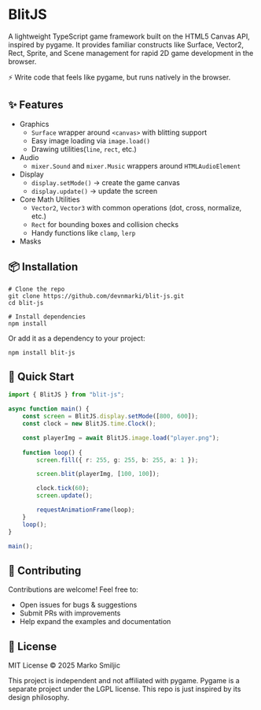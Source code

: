 # BlitJS

A lightweight TypeScript game framework built on the HTML5 Canvas API, inspired by pygame.
It provides familiar constructs like Surface, Vector2, Rect, Sprite, and Scene management for rapid 2D game development in the browser.

⚡ Write code that feels like pygame, but runs natively in the browser.

## ✨ Features
- Graphics
    * `Surface` wrapper around `<canvas>` with blitting support
    * Easy image loading via `image.load()`
    * Drawing utilities(`line`, `rect`, etc.)
- Audio
    * `mixer.Sound` and `mixer.Music` wrappers around `HTMLAudioElement`
- Display
    * `display.setMode()` → create the game canvas
    * `display.update()` → update the screen
- Core Math Utilities
    * `Vector2`, `Vector3` with common operations (dot, cross, normalize, etc.)
    * `Rect` for bounding boxes and collision checks
    * Handy functions like `clamp`, `lerp`
- Masks

## 📦 Installation
```
# Clone the repo
git clone https://github.com/devnmarki/blit-js.git
cd blit-js

# Install dependencies
npm install
```
Or add it as a dependency to your project:
```
npm install blit-js
```

## 🚀 Quick Start
```ts
import { BlitJS } from "blit-js";

async function main() {
    const screen = BlitJS.display.setMode([800, 600]);
    const clock = new BlitJS.time.Clock();

    const playerImg = await BlitJS.image.load("player.png");   
    
    function loop() {
        screen.fill({ r: 255, g: 255, b: 255, a: 1 });

        screen.blit(playerImg, [100, 100]);

        clock.tick(60);
        screen.update();

        requestAnimationFrame(loop);
    }
    loop();
}

main();
```

## 🤝 Contributing
Contributions are welcome! Feel free to:
- Open issues for bugs & suggestions
- Submit PRs with improvements
- Help expand the examples and documentation

## 📜 License

MIT License © 2025 Marko Smiljic

This project is independent and not affiliated with pygame.
Pygame is a separate project under the LGPL license. This repo is just inspired by its design philosophy.